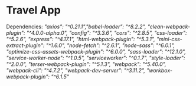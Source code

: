# Travel App

Dependencies:
*"axios": "^0.21.1","babel-loader": "^8.2.2", "clean-webpack-plugin": "^4.0.0-alpha.0", "config": "^3.3.6", "cors": "^2.8.5", "css-loader": "^5.2.6", "express": "^4.17.1", "html-webpack-plugin": "^5.3.1", "mini-css-extract-plugin": "^1.6.0", "node-fetch": "^2.6.1", "node-sass": "^6.0.1", "optimize-css-assets-webpack-plugin": "^6.0.0", "sass-loader": "^12.1.0", "service-worker-node": "^1.0.5", "serviceworker": "^0.1.7", "style-loader": "^2.0.0", "terser-webpack-plugin": "^5.1.3", "webpack": "^5.40.0", "webpack-cli": "^4.7.2", "webpack-dev-server": "^3.11.2", "workbox-webpack-plugin": "^6.1.5"*
